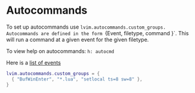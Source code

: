 # Autocommands
To set up autocommands use `lvim.autocommands.custom_groups.  Autocommands are defined in the form `{Event, filetype, command }`.  This will run a command at a given event for the given filetype.

To view help on autocommands: `h: autocmd`

Here is a [list of events](https://tech.saigonist.com/b/code/list-all-vim-script-events.html)
```lua
lvim.autocommands.custom_groups = {
  { "BufWinEnter", "*.lua", "setlocal ts=8 sw=8" },
}
```
